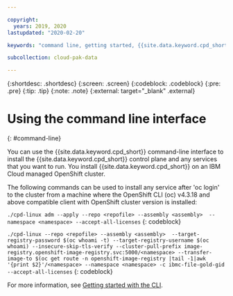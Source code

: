 ```yaml
---

copyright:
  years: 2019, 2020
lastupdated: "2020-02-20"

keywords: "command line, getting started, {{site.data.keyword.cpd_short}}, {{site.data.keyword.cpd_full_notm}}, data, ai, analytics, data analytics, governance, data governance"

subcollection: cloud-pak-data

---
```


{:shortdesc: .shortdesc}
{:screen: .screen}
{:codeblock: .codeblock}
{:pre: .pre}
{:tip: .tip}
{:note: .note}
{:external: target="_blank" .external}


# Using the command line interface
{: #command-line}

You can use the {{site.data.keyword.cpd_short}} command-line interface to install the {{site.data.keyword.cpd_short}} control plane and any services that you want to run. 
You install {{site.data.keyword.cpd_short}} on an IBM Cloud managed OpenShift cluster. 

The following commands can be used to install any service after 'oc login' to the cluster from a machine where the OpenShift CLI (oc) v4.3.18 and above compatible client with OpenShift cluster version is installed:

`./cpd-linux adm --apply --repo <repofile> --assembly <assembly>  --namespace <namespace> --accept-all-licenses`
{: codeblock}

`./cpd-linux --repo <repofile> --assembly <assembly>  --target-registry-password $(oc whoami -t) --target-registry-username $(oc whoami) --insecure-skip-tls-verify --cluster-pull-prefix image-registry.openshift-image-registry.svc:5000/<namespace> --transfer-image-to $(oc get route -n openshift-image-registry |tail -1|awk '{print $2}'/<namespace> --namespace <namespace> -c ibmc-file-gold-gid --accept-all-licenses`
{: codeblock}

For more information, see [Getting started with the CLI](https://docs.openshift.com/container-platform/4.3/cli_reference/openshift_cli/getting-started-cli.html).
